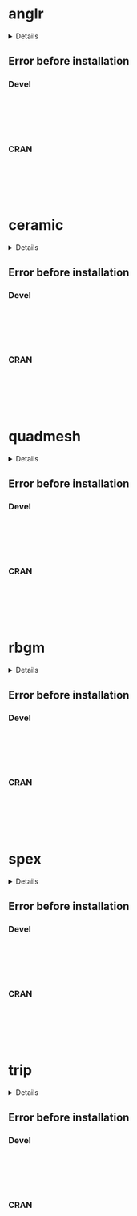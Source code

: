 # anglr

<details>

* Version: 
* Source code: ???
* URL: https://github.com/hypertidy/reproj/
* BugReports: https://github.com/hypertidy/reproj/issues/
* Number of recursive dependencies: 0

</details>

## Error before installation

### Devel

```






```
### CRAN

```






```
# ceramic

<details>

* Version: 
* Source code: ???
* URL: https://github.com/hypertidy/reproj/
* BugReports: https://github.com/hypertidy/reproj/issues/
* Number of recursive dependencies: 0

</details>

## Error before installation

### Devel

```






```
### CRAN

```






```
# quadmesh

<details>

* Version: 
* Source code: ???
* URL: https://github.com/hypertidy/reproj/
* BugReports: https://github.com/hypertidy/reproj/issues/
* Number of recursive dependencies: 0

</details>

## Error before installation

### Devel

```






```
### CRAN

```






```
# rbgm

<details>

* Version: 
* Source code: ???
* URL: https://github.com/hypertidy/reproj/
* BugReports: https://github.com/hypertidy/reproj/issues/
* Number of recursive dependencies: 0

</details>

## Error before installation

### Devel

```






```
### CRAN

```






```
# spex

<details>

* Version: 
* Source code: ???
* URL: https://github.com/hypertidy/reproj/
* BugReports: https://github.com/hypertidy/reproj/issues/
* Number of recursive dependencies: 0

</details>

## Error before installation

### Devel

```






```
### CRAN

```






```
# trip

<details>

* Version: 
* Source code: ???
* URL: https://github.com/hypertidy/reproj/
* BugReports: https://github.com/hypertidy/reproj/issues/
* Number of recursive dependencies: 0

</details>

## Error before installation

### Devel

```






```
### CRAN

```






```
